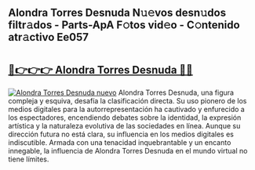 ## Alondra Torres Desnuda N𝚞𝚎vos desn𝚞dos filtr𝚊dos - Parts-ApA F𝚘tos vid𝚎o - C𝚘ntenido atr𝚊ctivo Ee057

# <h2><a href="http://mbdujh3.tromn.icu/?c=Alondra+Torres+Desnuda">🔗👉👉👉 Alondra Torres Desnuda 🔗🔗</a></h2>

[![Alondra Torres Desnuda nuevo](https://i.imgur.com/pEAQMta.gif)](http://mbdujh3.tromn.icu/?c=Alondra+Torres+Desnuda)
Alondra Torres Desnuda, una figura compleja y esquiva, desafía la clasificación directa. Su uso pionero de los medios digitales para la autorrepresentación ha cautivado y enfurecido a los espectadores, encendiendo debates sobre la identidad, la expresión artística y la naturaleza evolutiva de las sociedades en línea. Aunque su dirección futura no está clara, su influencia en los medios digitales es indiscutible. Armada con una tenacidad inquebrantable y un encanto innegable, la influencia de Alondra Torres Desnuda en el mundo virtual no tiene límites.
